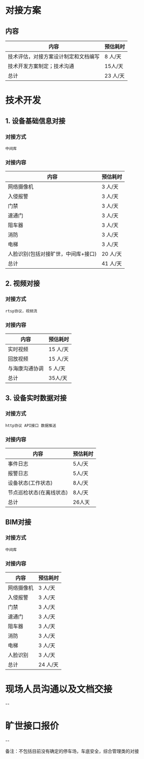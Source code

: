 # 对接方案
## 内容
|内容|预估耗时|
|----|----|
技术评估，对接方案设计制定和文档编写 | 8 人/天
技术开发方案制定；技术沟通 | 15人/天
总计|23 人/天

# 技术开发
## 1. 设备基础信息对接

### 对接方式
    中间库

### 对接内容
|内容|预估耗时|
|----|----|
|网络摄像机|  3 人/天|
入侵报警  |  3 人/天 
门禁      |  3 人/天
速通门    |  3 人/天
阻车器    |  3 人/天
消防      |  3 人/天
电梯      |  3 人/天
人脸识别(包括对接旷世，中间库+接口)  |  20 人/天
总计 |41 人/天

## 2. 视频对接
### 对接方式
    rtsp协议，视频流

### 对接内容
|内容|预估耗时|
|----|----|
实时视频  | 15 人/天
回放视频  |  15 人/天
与海康沟通协调| 5 人/天
总计| 35人/天

## 3. 设备实时数据对接

### 对接方式
    http协议 API接口 数据推送

### 对接内容
|内容|预估耗时|
|----|----|
事件日志  |    5人/天
报警日志  |    5人/天
设备状态(工作状态)|  8人/天  
节点巡检状态(在离线状态)|  8人/天
总计| 26人天

## BIM对接
### 对接方式
    中间库

### 对接内容
|内容|预估耗时|
|----|----|
网络摄像机|  3 人/天
入侵报警  |  3 人/天 
门禁      |  3 人/天
速通门    |  3 人/天
阻车器    |  3 人/天
消防      |  3 人/天
电梯      |  3 人/天
人脸识别  |  3 人/天
总计|24 人/天

# 现场人员沟通以及文档交接
--

# 旷世接口报价

--


备注：不包括目前没有确定的停车场，车底安全，综合管理类的对接
